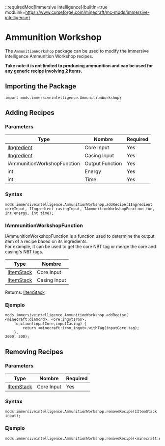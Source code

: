 ::requiredMod[Immersive Intelligence]{builtIn=true modLink=https://www.curseforge.com/minecraft/mc-mods/immersive-intelligence}

# Ammunition Workshop

The `AmmunitionWorkshop` package can be used to modify the Immersive Intelligence Ammunition Workshop recipes.

**Take note it is not limited to producing ammunition and can be used for any generic recipe involving 2 items.**

## Importing the Package

```zenscript
import mods.immersiveintelligence.AmmunitionWorkshop;
```

## Adding Recipes

### Parameters

| Type                                                | Nombre          | Required |
| --------------------------------------------------- | --------------- | -------- |
| [IIngredient](/Vanilla/Variable_Types/IIngredient/) | Core Input      | Yes      |
| [IIngredient](/Vanilla/Variable_Types/IIngredient/) | Casing Input    | Yes      |
| IAmmunitionWorkshopFunction                         | Output Function | Yes      |
| int                                                 | Energy          | Yes      |
| int                                                 | Time            | Yes      |

### Syntax

```zenscript
mods.immersiveintelligence.AmmunitionWorkshop.addRecipe(IIngredient coreInput, IIngredient casingInput, IAmmunitionWorkshopFunction fun, int energy, int time);
```

### IAmmunitionWorkshopFunction

IAmmunitionWorkshopFunction is a function used to determine the output item of a recipe based on its ingredients.    
For example, It can be used to get the core NBT tag or merge the core and casing's NBT tags.

| Type                                     | Nombre       |
| ---------------------------------------- | ------------ |
| [IItemStack](/Vanilla/Items/IItemStack/) | Core Input   |
| [IItemStack](/Vanilla/Items/IItemStack/) | Casing Input |

Returns: [IItemStack](/Vanilla/Items/IItemStack/)

### Ejemplo

```zenscript
mods.immersiveintelligence.AmmunitionWorkshop.addRecipe(
<minecraft:diamond>, <ore:ingotIron>, 
    function(inputCore,inputCasing) {
        return <minecraft:iron_ingot>.withTag(inputCore.tag);
    }, 
2000, 200);
```

## Removing Recipes

### Parameters

| Type                                     | Nombre     | Required |
| ---------------------------------------- | ---------- | -------- |
| [IItemStack](/Vanilla/Items/IItemStack/) | Core Input | Yes      |

### Syntax

```zenscript
mods.immersiveintelligence.AmmunitionWorkshop.removeRecipe(IItemStack input);
```

### Ejemplo

```zenscript
mods.immersiveintelligence.AmmunitionWorkshop.removeRecipe(<minecraft:diamond>);
```